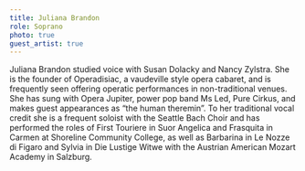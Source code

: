 ```yaml
---
title: Juliana Brandon
role: Soprano
photo: true
guest_artist: true
---
```


Juliana Brandon studied voice with Susan Dolacky and Nancy Zylstra. She is the founder of Operadisiac, a vaudeville style opera cabaret, and is frequently seen offering operatic performances in non-traditional venues. She has sung with Opera Jupiter, power pop band Ms Led, Pure Cirkus, and makes guest appearances as “the human theremin”. To her traditional vocal credit she is a frequent soloist with the Seattle Bach Choir and has performed the roles of First Touriere in Suor Angelica and Frasquita in Carmen at Shoreline Community College, as well as Barbarina in Le Nozze di Figaro and Sylvia in Die Lustige Witwe with the Austrian American Mozart Academy in Salzburg.